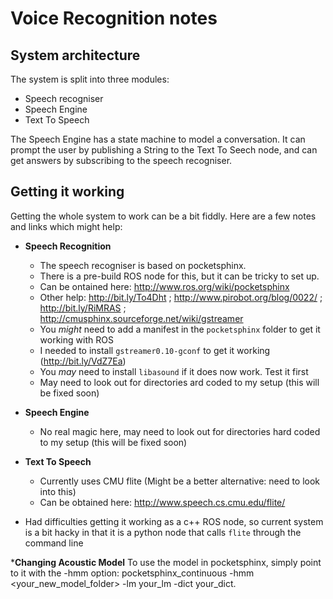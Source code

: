 Voice Recognition notes
=======================

System architecture
-------------------

The system is split into three modules:

* Speech recogniser
* Speech Engine
* Text To Speech

The Speech Engine has a state machine to model a conversation. It can prompt the user by publishing a String to the Text To Seech node, and can get answers by subscribing to the speech recogniser.

Getting it working
------------------

Getting the whole system to work can be a bit fiddly. Here are a few notes and links which might help:

* __Speech Recognition__
  * The speech recogniser is based on pocketsphinx.
  * There is a pre-build ROS node for this, but it can be tricky to set up.
  * Can be ontained here: http://www.ros.org/wiki/pocketsphinx
  * Other help: http://bit.ly/To4Dht ; http://www.pirobot.org/blog/0022/ ; http://bit.ly/RiMRAS ; http://cmusphinx.sourceforge.net/wiki/gstreamer
  * You _might_ need to add a manifest in the `pocketsphinx` folder to get it working with ROS
  * I needed to install `gstreamer0.10-gconf` to get it working (http://bit.ly/VdZ7Ea)
  * You _may_ need to install `libasound` if it does now work. Test it first
  * May need to look out for directories ard coded to my setup (this will be fixed soon)

* __Speech Engine__
  * No real magic here, may need to look out for directories hard coded to my setup (this will be fixed soon)

* __Text To Speech__
  * Currently uses CMU flite (Might be a better alternative: need to look into this)
  * Can be obtained here: http://www.speech.cs.cmu.edu/flite/
 * Had difficulties getting it working as a c++ ROS node, so current system is a bit hacky in that it is a python node that calls `flite` through the command line
 
 *__Changing Acoustic Model__
To use the model in pocketsphinx, simply point to it with the -hmm option:
 pocketsphinx_continuous -hmm <your_new_model_folder> -lm your_lm -dict your_dict.


